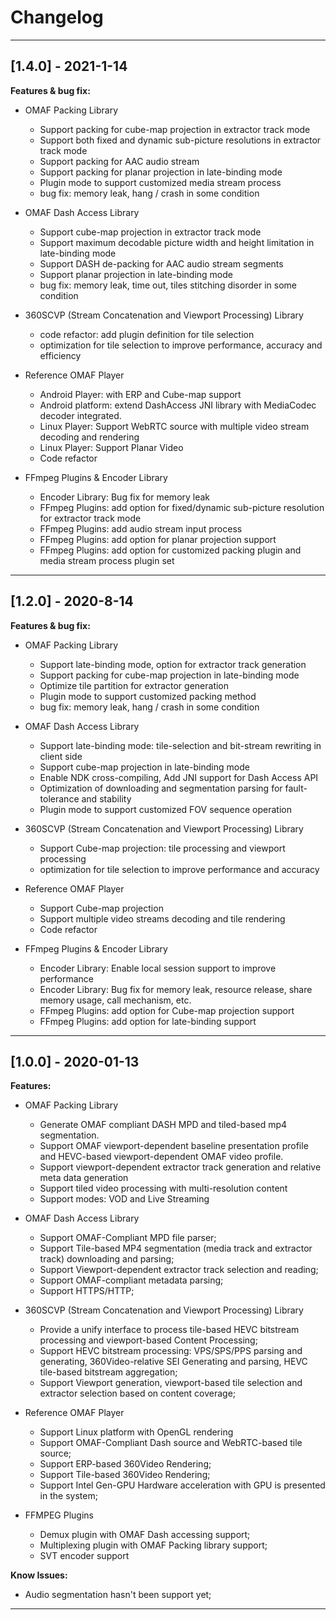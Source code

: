 # **Changelog**
---
## [1.4.0] - 2021-1-14
**Features & bug fix:**
- OMAF Packing Library
   + Support packing for cube-map projection in extractor track mode
   + Support both fixed and dynamic sub-picture resolutions in extractor track mode
   + Support packing for AAC audio stream
   + Support packing for planar projection in late-binding mode
   + Plugin mode to support customized media stream process
   + bug fix: memory leak, hang / crash in some condition

- OMAF Dash Access Library
   + Support cube-map projection in extractor track mode
   + Support maximum decodable picture width and height limitation in late-binding mode
   + Support DASH de-packing for AAC audio stream segments
   + Support planar projection in late-binding mode
   + bug fix: memory leak, time out, tiles stitching disorder in some condition

- 360SCVP (Stream Concatenation and Viewport Processing) Library
   + code refactor: add plugin definition for tile selection
   + optimization for tile selection to improve performance, accuracy and efficiency

- Reference OMAF Player
   + Android Player: with ERP and Cube-map support
   + Android platform: extend DashAccess JNI library with MediaCodec decoder integrated.
   + Linux Player: Support WebRTC source with multiple video stream decoding and rendering
   + Linux Player: Support Planar Video
   + Code refactor

- FFmpeg Plugins & Encoder Library
   + Encoder Library: Bug fix for memory leak
   + FFmpeg Plugins: add option for fixed/dynamic sub-picture resolution for extractor track mode
   + FFmpeg Plugins: add audio stream input process
   + FFmpeg Plugins: add option for planar projection support
   + FFmpeg Plugins: add option for customized packing plugin and media stream process plugin set

---
## [1.2.0] - 2020-8-14
**Features & bug fix:**
- OMAF Packing Library
   + Support late-binding mode, option for extractor track generation
   + Support packing for cube-map projection in late-binding mode
   + Optimize tile partition for extractor generation
   + Plugin mode to support customized packing method
   + bug fix: memory leak, hang / crash in some condition

- OMAF Dash Access Library
   + Support late-binding mode: tile-selection and bit-stream rewriting in client side
   + Support cube-map projection in late-binding mode
   + Enable NDK cross-compiling, Add JNI support for Dash Access API
   + Optimization of downloading and segmentation parsing for fault-tolerance and stability
   + Plugin mode to support customized FOV sequence operation

- 360SCVP (Stream Concatenation and Viewport Processing) Library
   + Support Cube-map projection: tile processing and viewport processing
   + optimization for tile selection to improve performance and accuracy

- Reference OMAF Player
   + Support Cube-map projection
   + Support multiple video streams decoding and tile rendering
   + Code refactor

- FFmpeg Plugins & Encoder Library
   + Encoder Library: Enable local session support to improve performance
   + Encoder Library: Bug fix for memory leak, resource release, share memory usage, call mechanism, etc.
   + FFmpeg Plugins: add option for Cube-map projection support
   + FFmpeg Plugins: add option for late-binding support

---
## [1.0.0] - 2020-01-13   
**Features:** 
- OMAF Packing Library
   + Generate OMAF compliant DASH MPD and tiled-based mp4 segmentation.
   + Support OMAF viewport-dependent baseline presentation profile and HEVC-based viewport-dependent OMAF video profile.
   + Support viewport-dependent extractor track generation and relative meta data generation
   + Support tiled video processing with multi-resolution content
   + Support modes: VOD and Live Streaming

-  OMAF Dash Access Library
   + Support OMAF-Compliant MPD file parser; 
   + Support Tile-based MP4 segmentation (media track and extractor track) downloading and parsing;
   + Support Viewport-dependent extractor track selection and reading;
   + Support OMAF-compliant metadata parsing;
   + Support HTTPS/HTTP;

-  360SCVP (Stream Concatenation and Viewport Processing) Library
   + Provide a unify interface to process tile-based HEVC bitstream processing and viewport-based Content Processing;
   + Support HEVC bitstream processing: VPS/SPS/PPS parsing and generating, 360Video-relative SEI Generating and parsing, HEVC tile-based bitstream aggregation;
   + Support Viewport generation, viewport-based tile selection and extractor selection based on content coverage;

-  Reference OMAF Player
   + Support Linux platform with OpenGL rendering
   + Support OMAF-Compliant Dash source and WebRTC-based tile source;
   + Support ERP-based 360Video Rendering;
   + Support Tile-based 360Video Rendering;
   + Support Intel Gen-GPU Hardware acceleration with GPU is presented in the system; 

-  FFMPEG Plugins
   + Demux plugin with OMAF Dash accessing support;
   + Multiplexing plugin with OMAF Packing library support;
   + SVT encoder support

**Know Issues:**
-  Audio segmentation hasn't been support yet;
---
